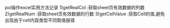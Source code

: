 poi操作excel实用方法记录
1)getRealCol :获取sheet页有效数据的列数
2)getRealNum :获取sheet页有效数据的行数
3)getCellValue :获取Cell的值,避免出现由于cell内容类型不同取值报错